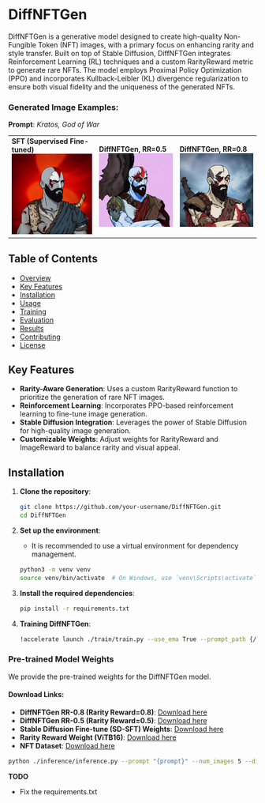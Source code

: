 # DiffNFTGen

DiffNFTGen is a generative model designed to create high-quality Non-Fungible Token (NFT) images, with a primary focus on enhancing rarity and style transfer. Built on top of Stable Diffusion, DiffNFTGen integrates Reinforcement Learning (RL) techniques and a custom RarityReward metric to generate rare NFTs. The model employs Proximal Policy Optimization (PPO) and incorporates Kullback-Leibler (KL) divergence regularization to ensure both visual fidelity and the uniqueness of the generated NFTs.

### Generated Image Examples:
**Prompt**: *Kratos, God of War*
<table>
  <tr>
    <td><strong>SFT (Supervised Fine-tuned)</strong><img src="images/generated_images/sft.png" width="250"></td>
    <td><strong>DiffNFTGen, RR=0.5</strong><img src="images/generated_images/rr0.5.png" width="250"></td>
    <td><strong>DiffNFTGen, RR=0.8</strong><img src="images/generated_images/rr0.8.png" width="250"></td>
  </tr>
</table>

## Table of Contents

- [Overview](#overview)
- [Key Features](#key-features)
- [Installation](#installation)
- [Usage](#usage)
- [Training](#training)
- [Evaluation](#evaluation)
- [Results](#results)
- [Contributing](#contributing)
- [License](#license)

## Key Features

- **Rarity-Aware Generation**: Uses a custom RarityReward function to prioritize the generation of rare NFT images.
- **Reinforcement Learning**: Incorporates PPO-based reinforcement learning to fine-tune image generation.
- **Stable Diffusion Integration**: Leverages the power of Stable Diffusion for high-quality image generation.
- **Customizable Weights**: Adjust weights for RarityReward and ImageReward to balance rarity and visual appeal.

## Installation

1. **Clone the repository**:
    ```bash
    git clone https://github.com/your-username/DiffNFTGen.git
    cd DiffNFTGen
    ```

2. **Set up the environment**:
    - It is recommended to use a virtual environment for dependency management.
    ```bash
    python3 -m venv venv
    source venv/bin/activate  # On Windows, use `venv\Scripts\activate`
    ```
3. **Install the required dependencies**:
    ```bash
    pip install -r requirements.txt
    ```

4. **Training DiffNFTGen**:
    ```bash
    !accelerate launch ./train/train.py --use_ema True --prompt_path {/path/to/prompts.json} --p_batch_size 4 --reward_weight 1000 --kl_weight 0.1 --enable_rarity --ir_weight 0.2 --rarity_weight 0.8 --rarity_model_path {/path/to/vit_rarity_classifier.pth} --learning_rate 5e-5 --single_flag 0 --gradient_accumulation_steps 12 --clip_norm 0.1 --g_batch_size 6 --multi_gpu 0 --v_flag 1 --sft_path {/path/to/sft_stable_diffusion} --output_dir {/path/to/output/} --checkpointing_steps 1000 --save_interval 1000 --max_train_steps 50000
    ```
### Pre-trained Model Weights

We provide the pre-trained weights for the DiffNFTGen model.

#### Download Links:

- **DiffNFTGen RR-0.8 (Rarity Reward=0.8)**: [Download here](https://drive.google.com/file/d/13LMNEa6fsHKB2M5h7liDs9tCVlrmD9to/view?usp=sharing)
- **DiffNFTGen RR-0.5 (Rarity Reward=0.5)**: [Download here](https://drive.google.com/file/d/12IK4caXyKpV9zdVnNOR-mNZgZidONXDE/view?usp=sharing)
- **Stable Diffusion Fine-tune (SD-SFT) Weights**: [Download here](https://drive.google.com/drive/folders/1zJJhHCy48eVrTVr4pvzfsOE09WiTKIxu?usp=sharing)
- **Rarity Reward Weight (ViTB16)**: [Download here](https://drive.google.com/file/d/1bXWuZT9zJU_9aDyRRKzHsQVEURP_Vd-y/view?usp=sharing)
- **NFT Dataset**: [Download  here](https://drive.google.com/drive/folders/1XZWhW-sXgUY7ulhgTaHgh_cw7GmBjLER?usp=sharing)
```bash
python ./inference/inference.py --prompt "{prompt}" --num_images 5 --diffnftgen_weight {/path/to/diffnftgen_weight}  --sft_weight {/path/to/sft_weight} --rarity_weight {/path/to/classifier}
```
**TODO**
- Fix the requirements.txt